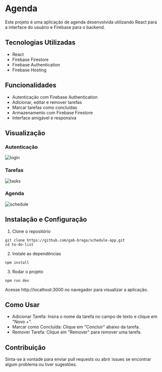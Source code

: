 # Agenda
Este projeto é uma aplicação de agenda desenvolvida utilizando React para a interface do usuário e Firebase para o backend.

## Tecnologias Utilizadas
* React
* Firebase Firestore
* Firebase Authentication
* Firebase Hosting

## Funcionalidades
* Autenticação com Firebase Authentication
* Adicionar, editar e remover tarefas
* Marcar tarefas como concluídas
* Armazenamento com Firebase Firestore
* Interface amigável e responsiva

## Visualização
### Autenticação
![login](https://github.com/user-attachments/assets/9c26f24b-bc77-4e4b-a3a1-23e059f221fa)

### Tarefas
![tasks](https://github.com/user-attachments/assets/e923c147-0f21-422a-b941-96b40d3964c7)

### Agenda
![schedule](https://github.com/user-attachments/assets/eb89a555-b1d2-4002-a27d-597756a22bee)

## Instalação e Configuração
1. Clone o repositório
```
git clone https://github.com/gab-braga/schedule-app.git
cd to-do-list
```
2. Instale as dependências
```
npm install
```
3. Rodar o projeto
```
npm run dev
```
Acesse http://localhost:3000 no navegador para visualizar a aplicação.

## Como Usar
* Adicionar Tarefa: Insira o nome da tarefa no campo de texto e clique em "Novo +".
* Marcar como Concluída: Clique em "Concluir" abaixo da tarefa.
* Remover Tarefa: Clique em "Remover" para remover uma tarefa.

## Contribuição
Sinta-se à vontade para enviar pull requests ou abrir issues se encontrar algum problema ou tiver sugestões.
